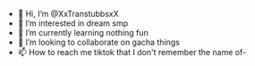 - 👋 Hi, I’m @XxTranstubbsxX
- 👀 I’m interested in dream smp 
- 🌱 I’m currently learning nothing fun
- 💞️ I’m looking to collaborate on gacha things
- 📫 How to reach me tiktok that I don't remember the name of-

<!---
XxTranstubbsxX/XxTranstubbsxX is a ✨ special ✨ repository because its `README.md` (this file) appears on your GitHub profile.
You can click the Preview link to take a look at your changes.
--->

